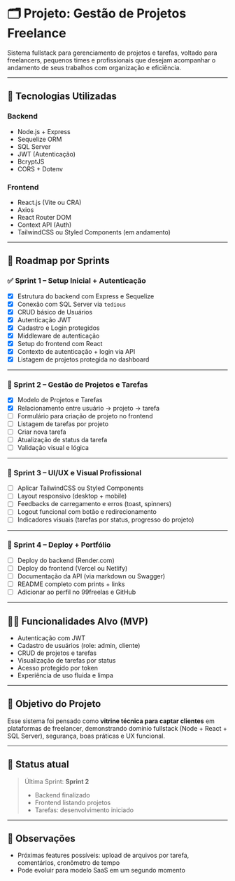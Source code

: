 # 🗂 Projeto: Gestão de Projetos Freelance

Sistema fullstack para gerenciamento de projetos e tarefas, voltado para freelancers, pequenos times e profissionais que desejam acompanhar o andamento de seus trabalhos com organização e eficiência.

---

## 📌 Tecnologias Utilizadas

### Backend
- Node.js + Express
- Sequelize ORM
- SQL Server
- JWT (Autenticação)
- BcryptJS
- CORS + Dotenv

### Frontend
- React.js (Vite ou CRA)
- Axios
- React Router DOM
- Context API (Auth)
- TailwindCSS ou Styled Components (em andamento)

---

## 📅 Roadmap por Sprints

### ✅ Sprint 1 – Setup Inicial + Autenticação

- [x] Estrutura do backend com Express e Sequelize
- [x] Conexão com SQL Server via `tedious`
- [x] CRUD básico de Usuários
- [x] Autenticação JWT
- [x] Cadastro e Login protegidos
- [x] Middleware de autenticação
- [x] Setup do frontend com React
- [x] Contexto de autenticação + login via API
- [x] Listagem de projetos protegida no dashboard

---

### 🚧 Sprint 2 – Gestão de Projetos e Tarefas

- [x] Modelo de Projetos e Tarefas
- [x] Relacionamento entre usuário → projeto → tarefa
- [ ] Formulário para criação de projeto no frontend
- [ ] Listagem de tarefas por projeto
- [ ] Criar nova tarefa
- [ ] Atualização de status da tarefa
- [ ] Validação visual e lógica

---

### 🎨 Sprint 3 – UI/UX e Visual Profissional

- [ ] Aplicar TailwindCSS ou Styled Components
- [ ] Layout responsivo (desktop + mobile)
- [ ] Feedbacks de carregamento e erros (toast, spinners)
- [ ] Logout funcional com botão e redirecionamento
- [ ] Indicadores visuais (tarefas por status, progresso do projeto)

---

### 🚀 Sprint 4 – Deploy + Portfólio

- [ ] Deploy do backend (Render.com)
- [ ] Deploy do frontend (Vercel ou Netlify)
- [ ] Documentação da API (via markdown ou Swagger)
- [ ] README completo com prints + links
- [ ] Adicionar ao perfil no 99freelas e GitHub

---

## 👨‍💻 Funcionalidades Alvo (MVP)

- Autenticação com JWT
- Cadastro de usuários (role: admin, cliente)
- CRUD de projetos e tarefas
- Visualização de tarefas por status
- Acesso protegido por token
- Experiência de uso fluida e limpa

---

## 🎯 Objetivo do Projeto

Esse sistema foi pensado como **vitrine técnica para captar clientes** em plataformas de freelancer, demonstrando domínio fullstack (Node + React + SQL Server), segurança, boas práticas e UX funcional.

---

## 📍 Status atual

> Última Sprint: **Sprint 2**
> - Backend finalizado
> - Frontend listando projetos
> - Tarefas: desenvolvimento iniciado

---

## 📎 Observações

- Próximas features possíveis: upload de arquivos por tarefa, comentários, cronômetro de tempo
- Pode evoluir para modelo SaaS em um segundo momento

